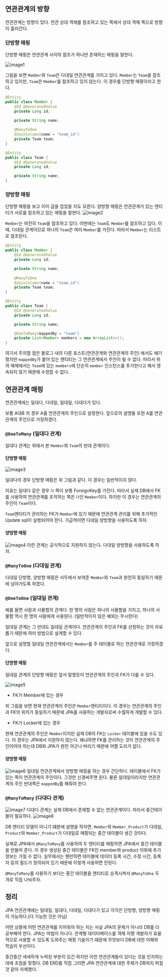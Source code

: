 
## 연관관계의 방향
연관관계는 방향이 있다. 연관 상대 객체를 참조하고 있는 쪽에서 상대 객체 쪽으로 방향이 흘러간다.

### 단방향 매핑
단방향 매핑은 연관관계 사이의 참조가 하나만 존재하는 매핑을 말한다.

![image1](./images/image1.png)

그림을 보면 `Member`와 `Team`은 다대일 연관관계를 가지고 있다. `Member`는 `Team`을 참조하고 있지만, `Team`은 `Member`를 참조하고 있지 않는다. 이 경우를 단방향 매핑이라고 한다.

```java
@Entity
public class Member {
    @Id @GeneratedValue
    private Long id;

    private String name;
    
    @ManyToOne
    @JoinColumn(name = "team_id")
    private Team team;
}

@Entity
public class Team {
    @Id @GeneratedValue
    private Long id;

    private String name;
}
```

### 양방향 매핑
단방향 매핑을 보고 이미 감을 잡았을 지도 모른다.
양방향 매핑은 연관관계가 있는 엔티티가 서로를 참조하고 있는 매핑을 말한다.
![image2](./images/image2.png)

`Member`는 여전히 `Team`을 참조하고 있다. 이번에는 `Team`도 `Member`를 참조하고 있다. 이 때, 다대일 관계이므로 하나의 `Team`은 여러 `Member`를 가진다. 따라서 `Member`는 리스트로 참조된다.

```java
@Entity
public class Member {
    @Id @GeneratedValue
    private Long id;

    private String name;
    
    @ManyToOne
    @JoinColumn(name = "team_id")
    private Team team;
}

@Entity
public class Team {
    @Id @GeneratedValue
    private Long id;

    private String name;

    @OneToMany(mappedBy = "team")
    private List<Member> members = new ArrayList<>();
}
```

여기서 주의할 점은 블로그 내의 다른 포스트(연관관계와 연관관계의 주인) 에서도 얘기했지만 `mappedBy`가 붙어 있는 엔티티는 그 연관관계에서 주인이 될 수 없다. 따라서 위의 예제에서는 `Team`에 있는 `members`에 단순히 `member` 인스턴스를 추가한다고 해서 영속되지 않기 때문에 수정할 수 없다.

## 연관관계 매핑

연관관계에는 일대다, 다대일, 일대일, 다대다가 있다.

보통 A대B 의 경우 A를 연관관계의 주인으로 설정한다. 앞으로의 설명들 또한 A를 연관관계의 주인으로 가정하겠다.

### `@OneToMany` (일대다 관계)
일대다 관계는 위에서 본 `Member`와 `Team`의 반대 관계이다.

#### 단방향 매핑
![image3](./images/image3.png)

일대다의 경우 단방향 매핑은 위 그림과 같다. 이 경우는 일반적이지 않다.

이유는 일대다 같은 경우 `다` 쪽이 보통 ForeignKey를 가진다. 따라서 실제 DB에서 FK를 사용하여 연관관계를 조작하는 쪽은 `다`인 `Member`이다. 하지만 이 경우는 연관관계의 주인이 `Team`이다.

`Team`엔티티가 관리하는 FK가 `Member`에 있기 때문에 연관관계 관리를 위해 추가적인 Update sql이 실행되어야 한다. 가급적이면 다대일 양방향을 사용하도록 하자.

#### 양방향 매핑
![image4](image.png)
이런 관계는 공식적으로 지원하지 않는다. 다대일 양방향을 사용하도록 하자.

### `@ManyToOne` (다대일 관계)
다대일 단방향, 양방향 매핑은 서두에서 보여준 `Member`와 `Team`과 완전히 동일하기 때문에 넘아가도록 하겠다.

### `@OneToOne` (일대일 관계)
예를 들면 사람과 사물함의 관계다.
한 명의 사람은 하나의 사물함을 가지고, 하나의 사물함 역시 한 명의 사람에게 사용된다. (일반적이지 않은 예외는 무시한다)

일대일 관계는 그 반대도 일대일 관계이다. 연관관계의 주인과 FK를 선정하는 것이 자유롭기 때문에 여러 방법으로 설계할 수 있다. 

앞으로 설명할 일대일 연관관계에서는 `Member`를 주 테이블로 하는 연관관계로 가정하겠다.

#### 단방향 매핑

일대일 관계의 단방향 매핑은 앞서 말했듯이 연관관계의 주인과 FK가 다를 수 있다.

![image5](./images/image5.png)

- FK가 Member에 있는 경우

위 그림을 보면 현재 연관관계의 주인은 `Member`엔티티이다. 이 경우는 연관관계의 주인과 FK의 위치가 동일하기 때문에 JPA를 사용하는 개발자로써 수월하게 개발할 수 있다.

- FK가 Locker에 있는 경우

현재 연관관계의 주인은 `Member`이지만 실제 DB의 FK는 `Locker` 테이블에 있을 수도 있다.
이 경우는 JPA에서 지원하지 않는다. 왜냐하면 FK를 관리하는 것이 연관관계의 주인이어야 하는데 DB와 JPA가 완전 어긋나 버리기 때문에 어쩔 도리가 없다.

#### 양방향 매핑
![image6](./images/image6.png)
일대일 연관관계에서 양방향 매핑을 하는 경우 간단하다.
테이블에서 FK가 있는 쪽이 연관관계의 주인이다. 그것만 신경써주면 된다. 물론 일대일이라지만 연관관계의 주인 반대쪽은 `mappedBy`를 해줘야 한다.

### `@ManyToMany` (다대다 관계)
![image7](./images/image7.png)
다대다 관계는 실제 DB에서 존재할 수 없는 연관관계이다. 따라서 중간테이블이 필요하다.
![image8](./images/image8.png)

DB 엔티티 모델이 아니기 떄문에 설명을 하자면, `Member`와 `Member_Product`가 다대일, `Product`와 `Member_Product`가 다대일로 매핑되는 중간 테이블이 생긴 것이다.

실제로 JPA에서 `@ManyToMany`를 사용하여 두 엔티티를 매핑하면 JPA에서 중간 테이블을 만들어 준다. 이 경우 생성된 중간 테이블은 FK인 member와 product 이외에 추가정보는 가질 수 없다. 실무에서는 웬만하면 테이블에 데이터 등록 시간, 수정 시간, 등록자 등의 필드가 정의되어 있기 때문에 이렇게 사용하면 안된다.

`@ManyToMany`를 사용하기 보다는 중간 테이블을 엔티티로 승격시켜서 `@ManyToOne` 두 개로 직접 나눠주자.

## 정리
JPA 연관관계에는 일대일, 일대다, 다대일, 다대다가 있고 각각은 단방향, 양방향 매핑이 가능하다.(다 가능한 것은 아님)

어떤 상황에 어떤 연관관계를 지어줘야 하는 지는 사실 JPA의 문제가 아니라 DB를 더 공부해야 한다. JPA는 마법이 아니다. 관계형 데이터베이스를 객체 지향 개발자가 효율적으로 사용할 수 있도록 도와주는 매핑 기술이기 떄문에 무엇보다 DB에 대한 이해와 학습이 우선이다.

중간중간 세세하게 누락된 부분이 있긴 하지만 이런 연관관계들이 있다는 것을 인지하는 데에 초점을 맞췄다. DB ERD를 직접 그리면 JPA 연관관계에 대한 주제가 DB까지 퍼질 것 같아 자제했다.